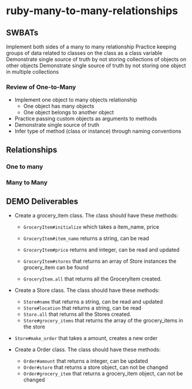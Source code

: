 
# ruby-many-to-many-relationships

## SWBATs
Implement both sides of a many to many relationship
Practice keeping groups of data related to classes on the class as a class variable
Demonstrate single source of truth by not storing collections of objects on other objects
Demonstrate single source of truth by not storing one object in multiple collections


### Review of One-to-Many
* Implement one object to many objects relationship
  * One object has many objects
  * One object belongs to another object
* Practice passing custom objects as arguments to methods
* Demonstrate single source of truth
* Infer type of method \(class or instance\) through naming conventions

## Relationships 
### One to many


### Many to Many


## DEMO Deliverables 
* Create a grocery_item class. The class should have these methods:
  * `GroceryItem#initialize` which takes a item_name, price
  * `GroceryItem#item_name` returns a string, can be read
  * `GroceryItem#price` returns and integer, can be read and updated

  * `GroceryItem#stores` that returns an array of Store 
  instances the grocery_item can be found
  * `GroceryItem.all` that returns all the GroceryItem created.

* Create a Store class. The class should have these methods:
  * `Store#name` that returns a string, can be read and updated
  * `Store#location` that returns a string, can be read
  * `Store.all` that returns all the Stores created.
  * `Store#grocery_items` that returns the array of the grocery_items in the store
* `Store#make_order` that takes a amount, creates a new order 

* Create a Order class. The class should have these methods:
  * `Order#amount` that returns a integer, can be updated 
  * `Order#store` that returns a store object, can not be changed 
  * `Order#grocery_item` that returns a grocery_item object, can not be changed




